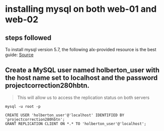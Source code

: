 # installing mysql on both web-01 and web-02

## steps followed

To install mysql version 5.7, the following alx-provided resource is the best guide:
[Source](https://intranet.alxswe.com/concepts/100002)

## Create a MySQL user named holberton_user  with the host name set to localhost and the password projectcorrection280hbtn. 
> This will allow us to access the replication status on both servers

```
mysql -u root -p

CREATE USER 'holberton_user'@'localhost' IDENTIFIED BY 'projectcorrection280hbtn';
GRANT REPLICATION CLIENT ON *.* TO 'holberton_user'@'localhost';
```
